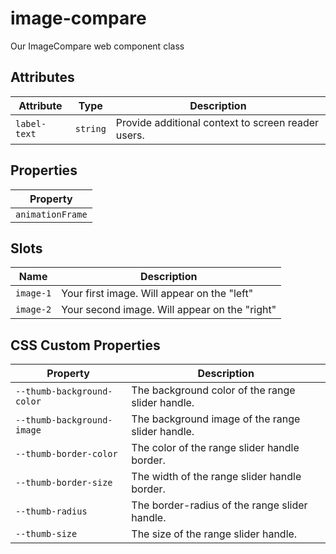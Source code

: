 # image-compare

Our ImageCompare web component class

## Attributes

| Attribute    | Type     | Description                                      |
|--------------|----------|--------------------------------------------------|
| `label-text` | `string` | Provide additional context to screen reader users. |

## Properties

| Property         |
|------------------|
| `animationFrame` |

## Slots

| Name      | Description                                   |
|-----------|-----------------------------------------------|
| `image-1` | Your first image. Will appear on the "left"   |
| `image-2` | Your second image. Will appear on the "right" |

## CSS Custom Properties

| Property                   | Description                                      |
|----------------------------|--------------------------------------------------|
| `--thumb-background-color` | The background color of the range slider handle. |
| `--thumb-background-image` | The background image of the range slider handle. |
| `--thumb-border-color`     | The color of the range slider handle border.     |
| `--thumb-border-size`      | The width of the range slider handle border.     |
| `--thumb-radius`           | The border-radius of the range slider handle.    |
| `--thumb-size`             | The size of the range slider handle.             |
